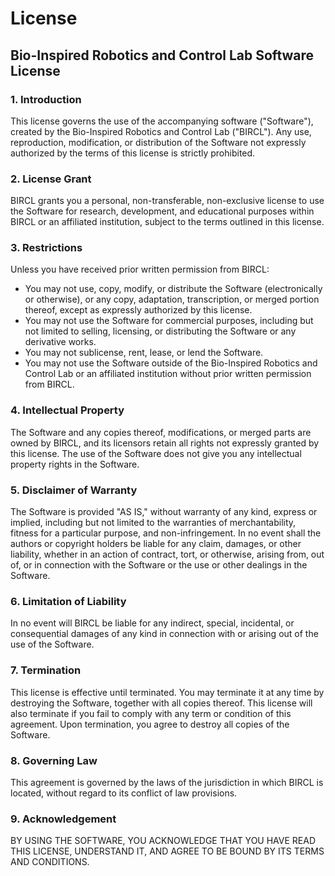 # License

## Bio-Inspired Robotics and Control Lab Software License

### 1. Introduction

This license governs the use of the accompanying software ("Software"), created by the Bio-Inspired Robotics and Control Lab ("BIRCL"). Any use, reproduction, modification, or distribution of the Software not expressly authorized by the terms of this license is strictly prohibited.

### 2. License Grant

BIRCL grants you a personal, non-transferable, non-exclusive license to use the Software for research, development, and educational purposes within BIRCL or an affiliated institution, subject to the terms outlined in this license.

### 3. Restrictions

Unless you have received prior written permission from BIRCL:

- You may not use, copy, modify, or distribute the Software (electronically or otherwise), or any copy, adaptation, transcription, or merged portion thereof, except as expressly authorized by this license.
- You may not use the Software for commercial purposes, including but not limited to selling, licensing, or distributing the Software or any derivative works.
- You may not sublicense, rent, lease, or lend the Software.
- You may not use the Software outside of the Bio-Inspired Robotics and Control Lab or an affiliated institution without prior written permission from BIRCL.

### 4. Intellectual Property

The Software and any copies thereof, modifications, or merged parts are owned by BIRCL, and its licensors retain all rights not expressly granted by this license. The use of the Software does not give you any intellectual property rights in the Software.

### 5. Disclaimer of Warranty

The Software is provided "AS IS," without warranty of any kind, express or implied, including but not limited to the warranties of merchantability, fitness for a particular purpose, and non-infringement. In no event shall the authors or copyright holders be liable for any claim, damages, or other liability, whether in an action of contract, tort, or otherwise, arising from, out of, or in connection with the Software or the use or other dealings in the Software.

### 6. Limitation of Liability

In no event will BIRCL be liable for any indirect, special, incidental, or consequential damages of any kind in connection with or arising out of the use of the Software.

### 7. Termination

This license is effective until terminated. You may terminate it at any time by destroying the Software, together with all copies thereof. This license will also terminate if you fail to comply with any term or condition of this agreement. Upon termination, you agree to destroy all copies of the Software.

### 8. Governing Law

This agreement is governed by the laws of the jurisdiction in which BIRCL is located, without regard to its conflict of law provisions.

### 9. Acknowledgement

BY USING THE SOFTWARE, YOU ACKNOWLEDGE THAT YOU HAVE READ THIS LICENSE, UNDERSTAND IT, AND AGREE TO BE BOUND BY ITS TERMS AND CONDITIONS.
